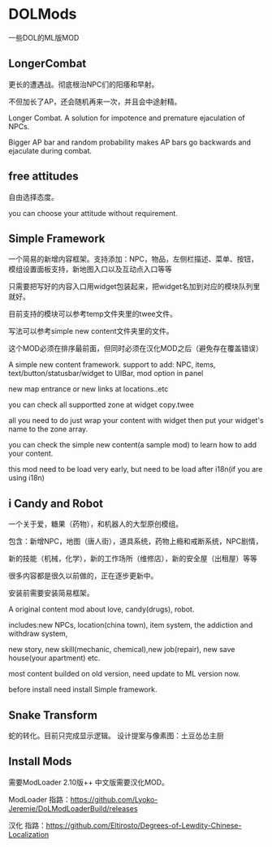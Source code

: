 # DOLMods
一些DOL的ML版MOD

## LongerCombat
更长的遭遇战。彻底根治NPC们的阳痿和早射。

不但加长了AP，还会随机再来一次，并且会中途射精。


Longer Combat. A solution for impotence and premature ejaculation of NPCs.

Bigger AP bar and random probability makes AP bars go backwards and ejaculate during combat.

## free attitudes
自由选择态度。

you can choose your attitude without requirement.

## Simple Framework
一个简易的新增内容框架。支持添加：NPC，物品，左侧栏描述、菜单、按钮，模组设置面板支持，新地图入口以及互动点入口等等

只需要把写好的内容入口用widget包装起来，把widget名加到对应的模块队列里就好。

目前支持的模块可以参考temp文件夹里的twee文件。

写法可以参考simple new content文件夹里的文件。

这个MOD必须在排序最前面，但同时必须在汉化MOD之后（避免存在覆盖错误）


A simple new content framework. support to add: NPC, items, text/button/statusbar/widget to UIBar, mod option in panel

new map entrance or new links at locations..etc

you can check all supportted zone at widget copy.twee

all you need to do just wrap your content with widget then put your widget's name to the zone array.

you can check the simple new content(a sample mod) to learn how to add your content.

this mod need to be load very early, but need to be load after i18n(if you are using i18n)

## i Candy and Robot
一个关于爱，糖果（药物），和机器人的大型原创模组。

包含：新增NPC，地图（唐人街），道具系统，药物上瘾和戒断系统，NPC剧情，

新的技能（机械，化学），新的工作场所（维修店），新的安全屋（出租屋）等等

很多内容都是很久以前做的，正在逐步更新中。

安装前需要安装简易框架。


A original content mod about love, candy(drugs), robot.

includes:new NPCs, location(china town), item system, the addiction and withdraw system, 

new story, new skill(mechanic, chemical),new job(repair), new save house(your apartment) etc. 

most content builded on old version, need update to ML version now.

before install need install Simple framework.

## Snake Transform
蛇的转化。目前只完成显示逻辑。
设计提案与像素图：土豆怂怂主厨

## Install Mods
需要ModLoader 2.10版++ 中文版需要汉化MOD。

ModLoader 指路：https://github.com/Lyoko-Jeremie/DoLModLoaderBuild/releases

汉化 指路：https://github.com/Eltirosto/Degrees-of-Lewdity-Chinese-Localization
